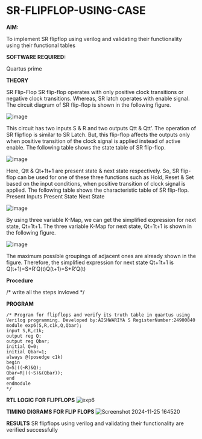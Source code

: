 # SR-FLIPFLOP-USING-CASE

**AIM:**

To implement  SR flipflop using verilog and validating their functionality using their functional tables

**SOFTWARE REQUIRED:**

Quartus prime

**THEORY**

SR Flip-Flop SR flip-flop operates with only positive clock transitions or negative clock transitions. Whereas, SR latch operates with enable signal. The circuit diagram of SR flip-flop is shown in the following figure.

![image](https://github.com/naavaneetha/SR-FLIPFLOP-USING-CASE/assets/154305477/0f710028-ad52-4d3e-9276-8714cf023a25)

 
This circuit has two inputs S & R and two outputs Qtt & Qtt’. The operation of SR flipflop is similar to SR Latch. But, this flip-flop affects the outputs only when positive transition of the clock signal is applied instead of active enable. The following table shows the state table of SR flip-flop.

![image](https://github.com/naavaneetha/SR-FLIPFLOP-USING-CASE/assets/154305477/dabfc4f4-87e3-4cbc-9472-f89ee1b5ed30)

 
Here, Qtt & Qt+1t+1 are present state & next state respectively. So, SR flip-flop can be used for one of these three functions such as Hold, Reset & Set based on the input conditions, when positive transition of clock signal is applied. The following table shows the characteristic table of SR flip-flop. Present Inputs Present State Next State

![image](https://github.com/naavaneetha/SR-FLIPFLOP-USING-CASE/assets/154305477/dd90d16c-aec5-4290-a586-e2346b1e9eb5)

 
By using three variable K-Map, we can get the simplified expression for next state, Qt+1t+1. The three variable K-Map for next state, Qt+1t+1 is shown in the following figure.

![image](https://github.com/naavaneetha/SR-FLIPFLOP-USING-CASE/assets/154305477/473efad6-d70b-4ca7-aeb7-898bbfca319f)

 
The maximum possible groupings of adjacent ones are already shown in the figure. Therefore, the simplified expression for next state Qt+1t+1 is Q(t+1)=S+R′Q(t)Q(t+1)=S+R′Q(t)

**Procedure**

/* write all the steps invloved */

**PROGRAM**
```
/* Program for flipflops and verify its truth table in quartus using Verilog programming. Developed by:AISHWARIYA S RegisterNumber:24900840
module exp6(S,R,c1k,Q,Qbar);
input S,R,c1k;
output reg Q;
output reg Qbar;
initial Q=0;
initial Qbar=1;
always @(posedge c1k)
begin
Q=S|((~R)&Q);
Qbar=R|((~S)&(Qbar));
end
endmodule
*/
```

**RTL LOGIC FOR FLIPFLOPS**
![exp6](https://github.com/user-attachments/assets/a0a2e4b8-5ae7-40e7-a4d9-2d9daa92f354)


**TIMING DIGRAMS FOR FLIP FLOPS**
![Screenshot 2024-11-25 164520](https://github.com/user-attachments/assets/b6a8a2bd-dddc-42b1-98d2-8f5473d3cd10)


**RESULTS**
SR flipflops using verilog and validating their functionality are verified successfully
